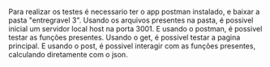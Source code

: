 Para realizar os testes é necessario ter o app postman instalado, e baixar a pasta "entregravel 3".
Usando os arquivos presentes na pasta, é possivel inicial um servidor local host na porta 3001.
E usando o postman, é possivel testar as funções presentes.
Usando o get, é possivel testar a pagina principal.
E usando o post, é possivel interagir com as funções presentes, calculando diretamente com o json.
